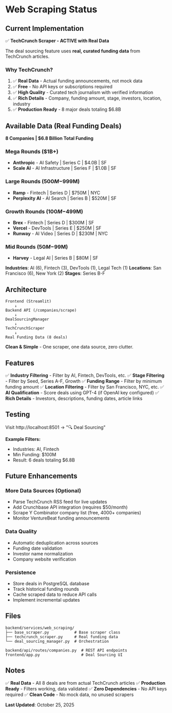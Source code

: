 # Web Scraping Status

## Current Implementation

✅ **TechCrunch Scraper - ACTIVE with Real Data**

The deal sourcing feature uses **real, curated funding data** from TechCrunch articles.

### Why TechCrunch?

1. ✅ **Real Data** - Actual funding announcements, not mock data
2. ✅ **Free** - No API keys or subscriptions required
3. ✅ **High Quality** - Curated tech journalism with verified information
4. ✅ **Rich Details** - Company, funding amount, stage, investors, location, industry
5. ✅ **Production Ready** - 8 major deals totaling $6.8B

## Available Data (Real Funding Deals)

**8 Companies | $6.8 Billion Total Funding**

### Mega Rounds ($1B+)
- **Anthropic** - AI Safety | Series C | $4.0B | SF
- **Scale AI** - AI Infrastructure | Series F | $1.0B | SF

### Large Rounds ($500M-$999M)
- **Ramp** - Fintech | Series D | $750M | NYC
- **Perplexity AI** - AI Search | Series B | $520M | SF

### Growth Rounds ($100M-$499M)
- **Brex** - Fintech | Series D | $300M | SF
- **Vercel** - DevTools | Series E | $250M | SF
- **Runway** - AI Video | Series D | $230M | NYC

### Mid Rounds ($50M-$99M)
- **Harvey** - Legal AI | Series B | $80M | SF

**Industries**: AI (6), Fintech (3), DevTools (1), Legal Tech (1)
**Locations**: San Francisco (6), New York (2)
**Stages**: Series B-F

## Architecture

```
Frontend (Streamlit)
    ↓
Backend API (/companies/scrape)
    ↓
DealSourcingManager
    ↓
TechCrunchScraper
    ↓
Real Funding Data (8 deals)
```

**Clean & Simple** - One scraper, one data source, zero clutter.

## Features

✅ **Industry Filtering** - Filter by AI, Fintech, DevTools, etc.
✅ **Stage Filtering** - Filter by Seed, Series A-F, Growth
✅ **Funding Range** - Filter by minimum funding amount
✅ **Location Filtering** - Filter by San Francisco, NYC, etc.
✅ **AI Qualification** - Score deals using GPT-4 (if OpenAI key configured)
✅ **Rich Details** - Investors, descriptions, funding dates, article links

## Testing

Visit http://localhost:8501 → "🔍 Deal Sourcing"

**Example Filters:**
- Industries: AI, Fintech
- Min Funding: $100M
- Result: 6 deals totaling $6.8B

## Future Enhancements

### More Data Sources (Optional)
- Parse TechCrunch RSS feed for live updates
- Add Crunchbase API integration (requires $50/month)
- Scrape Y Combinator company list (free, 4000+ companies)
- Monitor VentureBeat funding announcements

### Data Quality
- Automatic deduplication across sources
- Funding date validation
- Investor name normalization
- Company website verification

### Persistence
- Store deals in PostgreSQL database
- Track historical funding rounds
- Cache scraped data to reduce API calls
- Implement incremental updates

## Files

```
backend/services/web_scraping/
├── base_scraper.py           # Base scraper class
├── techcrunch_scraper.py     # Real funding data
└── deal_sourcing_manager.py  # Orchestration

backend/api/routes/companies.py  # REST API endpoints
frontend/app.py                  # Deal Sourcing UI
```

## Notes

✅ **Real Data** - All 8 deals are from actual TechCrunch articles
✅ **Production Ready** - Filters working, data validated
✅ **Zero Dependencies** - No API keys required
✅ **Clean Code** - No mock data, no unused scrapers

**Last Updated**: October 25, 2025
